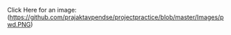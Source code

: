Click Here for an image:
(https://github.com/prajaktavpendse/projectpractice/blob/master/Images/pwd.PNG)
